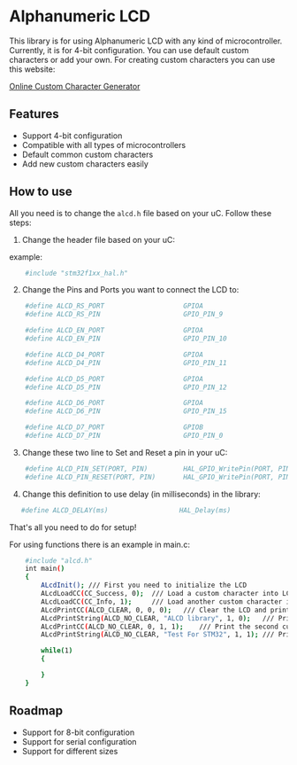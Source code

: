 
# Alphanumeric LCD

This library is for using Alphanumeric LCD with any kind of microcontroller. Currently, it is for 4-bit configuration. You can use default custom characters or add your own. For creating custom characters you can use this website:

[Online Custom Character Generator](https://maxpromer.github.io/LCD-Character-Creator)

## Features
- Support 4-bit configuration
- Compatible with all types of microcontrollers
- Default common custom characters
- Add new custom characters  easily

## How to use
 All you need is to change the ```alcd.h``` file based on your uC. Follow these steps:

1. Change the header file based on your uC:

example:
```bash
    #include "stm32f1xx_hal.h"
```
2. Change the Pins and Ports you want to connect the LCD to:
```bash
    #define ALCD_RS_PORT                    GPIOA   
    #define ALCD_RS_PIN                     GPIO_PIN_9

    #define ALCD_EN_PORT                    GPIOA   
    #define ALCD_EN_PIN                     GPIO_PIN_10 

    #define ALCD_D4_PORT                    GPIOA   
    #define ALCD_D4_PIN                     GPIO_PIN_11 

    #define ALCD_D5_PORT                    GPIOA   
    #define ALCD_D5_PIN                     GPIO_PIN_12 

    #define ALCD_D6_PORT                    GPIOA   
    #define ALCD_D6_PIN                     GPIO_PIN_15

    #define ALCD_D7_PORT                    GPIOB 
    #define ALCD_D7_PIN                     GPIO_PIN_0
```
3. Change these two line to Set and Reset a pin in your uC:
```bash
    #define ALCD_PIN_SET(PORT, PIN)         HAL_GPIO_WritePin(PORT, PIN, 1)
    #define ALCD_PIN_RESET(PORT, PIN)       HAL_GPIO_WritePin(PORT, PIN, 0)  
```
4. Change this definition to use delay (in milliseconds) in the library:
 ```bash
    #define ALCD_DELAY(ms)                  HAL_Delay(ms)
```

That's all you need to do for setup!

For using functions there is an example in main.c:
```bash
    #include "alcd.h"
    int main()
    {
        ALcdInit();	/// First you need to initialize the LCD
        ALcdLoadCC(CC_Success, 0);	/// Load a custom character into LCD CGRAM
        ALcdLoadCC(CC_Info, 1);		/// Load another custom character into LCD CGRAM
        ALcdPrintCC(ALCD_CLEAR, 0, 0, 0);	/// Clear the LCD and print the first custom character
        ALcdPrintString(ALCD_NO_CLEAR, "ALCD library", 1, 0);	/// Print a string without clearing the LCD in the first row and second column (counting from zero including the zero)
        ALcdPrintCC(ALCD_NO_CLEAR, 0, 1, 1);	/// Print the second custom character in the second row and the second column		
        ALcdPrintString(ALCD_NO_CLEAR, "Test For STM32", 1, 1);	/// Print a string without clearing the LCD in the second row and second column (counting from zero including the zero)

        while(1)
        {

        }
    }
```

## Roadmap
- Support for 8-bit configuration
- Support for serial configuration
- Support for different sizes
